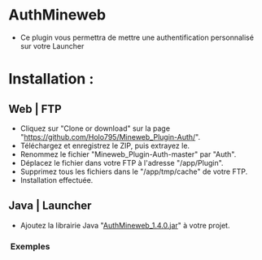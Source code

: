 # AuthMineweb
- Ce plugin vous permettra de mettre une authentification personnalisé
sur votre Launcher

<h1>Installation :  
  
  
## Web | FTP
- Cliquez sur "Clone or download" sur la page "https://github.com/Holo795/Mineweb_Plugin-Auth/".
- Téléchargez et enregistrez le ZIP, puis extrayez le.
- Renommez le fichier "Mineweb_Plugin-Auth-master" par "Auth".
- Déplacez le fichier dans votre FTP à l'adresse "/app/Plugin".
- Supprimez tous les fichiers dans le "/app/tmp/cache" de votre FTP.
- Installation effectuée. 
##  
  
## Java | Launcher
- Ajoutez la librairie Java "[AuthMineweb_1.4.0.jar](https://github.com/Holo795/Mineweb_Plugin-Auth/raw/master/Documentation/AuthMineweb_1.4.0.jar)" à votre projet.

###  Exemples
 
###
##
